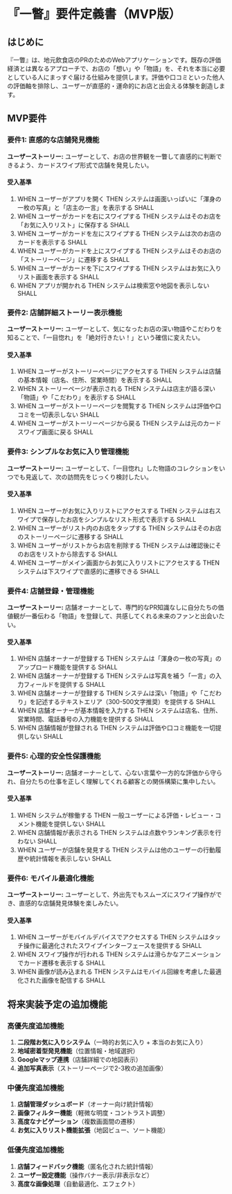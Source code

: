 # 『一瞥』要件定義書（MVP版）

## はじめに

『一瞥』は、地元飲食店のPRのためのWebアプリケーションです。既存の評価経済とは異なるアプローチで、お店の「想い」や「物語」を、それを本当に必要としている人にまっすぐ届ける仕組みを提供します。評価や口コミといった他人の評価軸を排除し、ユーザーが直感的・運命的にお店と出会える体験を創造します。

## MVP要件

### 要件1: 直感的な店舗発見機能

**ユーザーストーリー:** ユーザーとして、お店の世界観を一瞥して直感的に判断できるよう、カードスワイプ形式で店舗を発見したい。

#### 受入基準

1. WHEN ユーザーがアプリを開く THEN システムは画面いっぱいに「渾身の一枚の写真」と「店主の一言」を表示する SHALL
2. WHEN ユーザーがカードを右にスワイプする THEN システムはそのお店を「お気に入りリスト」に保存する SHALL
3. WHEN ユーザーがカードを左にスワイプする THEN システムは次のお店のカードを表示する SHALL
4. WHEN ユーザーがカードを上にスワイプする THEN システムはそのお店の「ストーリーページ」に遷移する SHALL
5. WHEN ユーザーがカードを下にスワイプする THEN システムはお気に入りリスト画面を表示する SHALL
6. WHEN アプリが開かれる THEN システムは検索窓や地図を表示しない SHALL

### 要件2: 店舗詳細ストーリー表示機能

**ユーザーストーリー:** ユーザーとして、気になったお店の深い物語やこだわりを知ることで、「一目惚れ」を「絶対行きたい！」という確信に変えたい。

#### 受入基準

1. WHEN ユーザーがストーリーページにアクセスする THEN システムは店舗の基本情報（店名、住所、営業時間）を表示する SHALL
2. WHEN ストーリーページが表示される THEN システムは店主が語る深い「物語」や「こだわり」を表示する SHALL
3. WHEN ユーザーがストーリーページを閲覧する THEN システムは評価や口コミを一切表示しない SHALL
4. WHEN ユーザーがストーリーページから戻る THEN システムは元のカードスワイプ画面に戻る SHALL

### 要件3: シンプルなお気に入り管理機能

**ユーザーストーリー:** ユーザーとして、「一目惚れ」した物語のコレクションをいつでも見返して、次の訪問先をじっくり検討したい。

#### 受入基準

1. WHEN ユーザーがお気に入りリストにアクセスする THEN システムは右スワイプで保存したお店をシンプルなリスト形式で表示する SHALL
2. WHEN ユーザーがリスト内のお店をタップする THEN システムはそのお店のストーリーページに遷移する SHALL
3. WHEN ユーザーがリストからお店を削除する THEN システムは確認後にそのお店をリストから除去する SHALL
4. WHEN ユーザーがメイン画面からお気に入りリストにアクセスする THEN システムは下スワイプで直感的に遷移できる SHALL

### 要件4: 店舗登録・管理機能

**ユーザーストーリー:** 店舗オーナーとして、専門的なPR知識なしに自分たちの価値観が一番伝わる「物語」を登録して、共感してくれる未来のファンと出会いたい。

#### 受入基準

1. WHEN 店舗オーナーが登録する THEN システムは「渾身の一枚の写真」のアップロード機能を提供する SHALL
2. WHEN 店舗オーナーが登録する THEN システムは写真を補う「一言」の入力フィールドを提供する SHALL
3. WHEN 店舗オーナーが登録する THEN システムは深い「物語」や「こだわり」を記述するテキストエリア（300-500文字推奨）を提供する SHALL
4. WHEN 店舗オーナーが基本情報を入力する THEN システムは店名、住所、営業時間、電話番号の入力機能を提供する SHALL
5. WHEN 店舗情報が登録される THEN システムは評価や口コミ機能を一切提供しない SHALL

### 要件5: 心理的安全性保護機能

**ユーザーストーリー:** 店舗オーナーとして、心ない言葉や一方的な評価から守られ、自分たちの仕事を正しく理解してくれる顧客との関係構築に集中したい。

#### 受入基準

1. WHEN システムが稼働する THEN 一般ユーザーによる評価・レビュー・コメント機能を提供しない SHALL
2. WHEN 店舗情報が表示される THEN システムは点数やランキング表示を行わない SHALL
3. WHEN ユーザーが店舗を発見する THEN システムは他のユーザーの行動履歴や統計情報を表示しない SHALL

### 要件6: モバイル最適化機能

**ユーザーストーリー:** ユーザーとして、外出先でもスムーズにスワイプ操作ができ、直感的な店舗発見体験を楽しみたい。

#### 受入基準

1. WHEN ユーザーがモバイルデバイスでアクセスする THEN システムはタッチ操作に最適化されたスワイプインターフェースを提供する SHALL
2. WHEN スワイプ操作が行われる THEN システムは滑らかなアニメーションでカード遷移を表示する SHALL
3. WHEN 画像が読み込まれる THEN システムはモバイル回線を考慮した最適化された画像を配信する SHALL

## 将来実装予定の追加機能

### 高優先度追加機能

1. **二段階お気に入りシステム**（一時的お気に入り + 本当のお気に入り）
2. **地域密着型発見機能**（位置情報・地域選択）
3. **Googleマップ連携**（店舗詳細での地図表示）
4. **追加写真表示**（ストーリーページで2-3枚の追加画像）

### 中優先度追加機能

1. **店舗管理ダッシュボード**（オーナー向け統計情報）
2. **画像フィルター機能**（軽微な明度・コントラスト調整）
3. **高度なナビゲーション**（複数画面間の遷移）
4. **お気に入りリスト機能拡張**（地図ビュー、ソート機能）

### 低優先度追加機能

1. **店舗フィードバック機能**（匿名化された統計情報）
2. **ユーザー設定機能**（操作バナー表示/非表示など）
3. **高度な画像処理**（自動最適化、エフェクト）